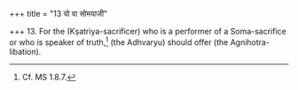 +++
title = "13 यो वा सोमयाजी"

+++
13. For the (Kṣatriya-sacrificer) who is a performer of a Soma-sacrifice or who is speaker of truth,[^1] (the Adhvaryu) should offer (the Agnihotra-libation).  

[^1]: Cf. MS 1.8.7.  
